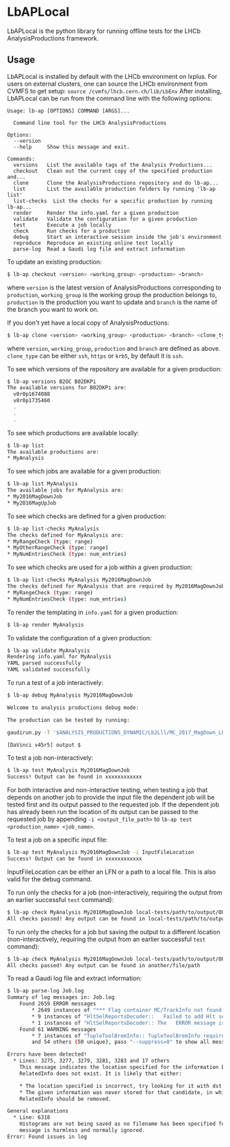 # LbAPLocal

LbAPLocal is the python library for running offline tests for the LHCb AnalysisProductions framework.


## Usage

LbAPLocal is installed by default with the LHCb environment on lxplus.  For users on external clusters, one can source the LHCb environment from CVMFS to get setup: ``` source /cvmfs/lhcb.cern.ch/lib/LbEnv ```
After installing, LbAPLocal can be run from the command line with the following options:

```
Usage: lb-ap [OPTIONS] COMMAND [ARGS]...

  Command line tool for the LHCb AnalysisProductions

Options:
  --version
  --help     Show this message and exit.

Commands:
  versions   List the available tags of the Analysis Productions...
  checkout   Clean out the current copy of the specified production and...
  clone      Clone the AnalysisProductions repository and do lb-ap...
  list       List the available production folders by running 'lb-ap list'
  list-checks  List the checks for a specific production by running lb-ap...
  render     Render the info.yaml for a given production
  validate   Validate the configuration for a given production
  test       Execute a job locally
  check      Run checks for a production
  debug      Start an interactive session inside the job's environment
  reproduce  Reproduce an existing online test locally
  parse-log  Read a Gaudi log file and extract information
```

To update an existing production:
```bash
$ lb-ap checkout <version> <working_group> <production> <branch>
```
where `version` is the latest version of AnalysisProductions corresponding to `production`, `working_group` is the working group the production belongs to, `production` is the production you want to update and `branch` is the name of the branch you want to work on.

If you don't yet have a local copy of AnalysisProductions:
```bash
$ lb-ap clone <version> <working_group> <production> <branch> <clone_type>
```
where `version`, `working_group`, `production` and `branch` are defined as above. `clone_type` can be either `ssh`, `https` or `krb5`, by default it is `ssh`.

To see which versions of the repository are available for a given production:
```bash
$ lb-ap versions B2OC B02DKPi
The available versions for B02DKPi are:
  v0r0p1674088
  v0r0p1735460
  .
  .
  .
```

To see which productions are available locally:
```bash
$ lb-ap list
The available productions are:
* MyAnalysis
```

To see which jobs are available for a given production:
```bash
$ lb-ap list MyAnalysis
The available jobs for MyAnalysis are:
* My2016MagDownJob
* My2016MagUpJob
```

To see which checks are defined for a given production:
```bash
$ lb-ap list-checks MyAnalysis
The checks defined for MyAnalysis are:
* MyRangeCheck (type: range)
* MyOtherRangeCheck (type: range)
* MyNumEntriesCheck (type: num_entries)
```

To see which checks are used for a job within a given production:
```bash
$ lb-ap list-checks MyAnalysis My2016MagDownJob
The checks defined for MyAnalysis that are required by My2016MagDownJob are:
* MyRangeCheck (type: range)
* MyNumEntriesCheck (type: num_entries)
```

To render the templating in `info.yaml` for a given production:
```bash
$ lb-ap render MyAnalysis
```

To validate the configuration of a given production:
```bash
$ lb-ap validate MyAnalysis
Rendering info.yaml for MyAnalysis
YAML parsed successfully
YAML validated successfully
```

To run a test of a job interactively:
```bash
$ lb-ap debug MyAnalysis My2016MagDownJob

Welcome to analysis productions debug mode:

The production can be tested by running:

gaudirun.py -T '$ANALYSIS_PRODUCTIONS_DYNAMIC/Lb2Lll/MC_2017_MagDown_Lb2PsiL_mm_strip_autoconf.py' '$ANALYSIS_PRODUCTIONS_BASE/Lb2Lll/stripping_seq.py' prodConf_DaVinci_00012345_00006789_1.py

[DaVinci v45r5] output $
```

To test a job non-interactively:
```bash
$ lb-ap test MyAnalysis My2016MagDownJob
Success! Output can be found in xxxxxxxxxxxx
```

For both interactive and non-interactive testing, when testing a job that depends on another job to provide the input file the dependent job will be tested first and its output passed to the requested job. If the dependent job has already been run the location of its output can be passed to the requested job by appending `-i <output_file_path>` to `lb-ap test <production_name> <job_name>`.

To test a job on a specific input file:
```bash
$ lb-ap test MyAnalysis My2016MagDownJob -i InputFileLocation
Success! Output can be found in xxxxxxxxxxxx
```
InputFileLocation can be either an LFN or a path to a local file. This is also valid for the debug command.

To run only the checks for a job (non-interactively, requiring the output from an earlier successful `test` command):
```bash
$ lb-ap check MyAnalysis My2016MagDownJob local-tests/path/to/output/OUTPUT_NTUPLE.ROOT
All checks passed! Any output can be found in local-tests/path/to/output/checks
```

To run only the checks for a job but saving the output to a different location (non-interactively, requiring the output from an earlier successful `test` command):
```bash
$ lb-ap check MyAnalysis My2016MagDownJob local-tests/path/to/output/OUTPUT_NTUPLE.ROOT another/file/path
All checks passed! Any output can be found in another/file/path
```

To read a Gaudi log file and extract information:
```bash
$ lb-ap parse-log Job.log
Summary of log messages in: Job.log
    Found 2659 ERROR messages
        * 2649 instances of "*** Flag container MC/TrackInfo not found."
        * 9 instances of "HltSelReportsDecoder::   Failed to add Hlt selection name Hlt2RecSummary to its container "
        * 1 instances of "HltSelReportsDecoder:: The   ERROR message is suppressed : '  Failed to add Hlt selection name Hlt2RecSummary to its container '"
    Found 61 WARNING messages
        * 7 instances of "TupleToolBremInfo:: TupleToolBremInfo requires fullDST -  BremP and BremOrigin might not be reliable (Multiplicity is OK)"
        and 54 others (50 unique), pass "--suppress=0" to show all messages

Errors have been detected!
  * Lines: 3275, 3277, 3279, 3281, 3283 and 17 others
    This message indicates the location specified for the information being accessed by
    RelatedInfo does not exist. It is likely that either:

    * The location specified is incorrect, try looking for it with dst-dump.
    * The given information was never stored for that candidate, in which case the use of
    RelatedInfo should be removed.

General explanations
  * Line: 6318
    Histograms are not being saved as no filename has been specified for storing them. This
    message is harmless and normally ignored.
Error: Found issues in log
```
